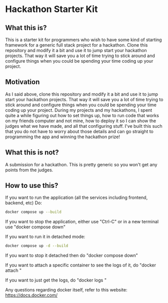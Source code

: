 # Hackathon Starter Kit

## What this is?

This is a starter kit for programmers who wish to have some kind of starting framework for a generic full stack project for a hackathon. Clone this repository and modify it a bit and use it to jump start your hackathon projects. That way it will save you a lot of time trying to stick around and configure things when you could be spending your time coding up your project.

## Motivation

As I said above, clone this repository and modify it a bit and use it to jump start your hackathon projects. That way it will save you a lot of time trying to stick around and configure things when you could be spending your time coding up your project. During my projects and my hackathons, I spent quite a while figuring out how to set things up, how to run code that works on my friends computer and not mine, how to deploy it so I can show the judges what we have made, and all that configuring stuff. I've built this such that you do not have to worry about those details and can go straight to programming the app and winning the hackathon prize!

## What this is not?

A submission for a hackathon. This is pretty generic so you won't get any points from the judges.

## How to use this?

If you want to run the application (all the services including frontend, backend, etc)
Do:
```bash
docker compose up --build
```

If you want to stop the application, either use "Ctrl-C" or in a new terminal use "docker compose down"

If you want to run it in detached mode:
```bash
docker compose up -d --build
```

If you want to stop it detached then do "docker compose down"

If you want to attach a specific container to see the logs of it, do "docker attach <container name>"

If you want to just get the logs, do "docker logs <container name>"


Any questions regarding docker itself, refer to this website: https://docs.docker.com/